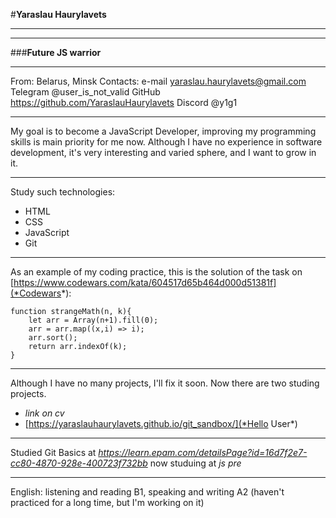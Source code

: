 #**Yaraslau Haurylavets**
************************************
***************************************
###**Future JS warrior**
************************************
From: Belarus, Minsk
Contacts:
e-mail yaraslau.haurylavets@gmail.com
Telegram @user_is_not_valid
GitHub https://github.com/YaraslauHaurylavets
Discord @y1g1
*********************************
My goal is to become a JavaScript Developer, improving my programming skills is main priority
for me now. Although I have no experience in software development, it's very interesting and varied
sphere, and I want to grow in it. 
***********************************
Study such technologies:
* HTML
* CSS
* JavaScript
* Git
*****************************************
As an example of my coding practice, this is the solution of the task on [https://www.codewars.com/kata/604517d65b464d000d51381f](*Codewars*):
```
function strangeMath(n, k){
    let arr = Array(n+1).fill(0);
    arr = arr.map((x,i) => i);
    arr.sort();
    return arr.indexOf(k);
} 
```
*******************************
Although I have no many projects, I'll fix it soon.
Now there are two studing projects.  
+ *link on cv*
+ [https://yaraslauhaurylavets.github.io/git_sandbox/](*Hello User*)
**********************************
Studied Git Basics at *https://learn.epam.com/detailsPage?id=16d7f2e7-cc80-4870-928e-400723f732bb*
now studuing at *js pre*
*********************************
English: listening and reading B1, speaking and writing A2 (haven't practiced for a long time, but I'm working on it)





 
 

